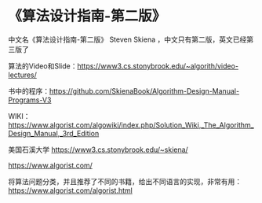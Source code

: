 # 《算法设计指南-第二版》

中文名《算法设计指南-第二版》 Steven Skiena ，中文只有第二版，英文已经第三版了

算法的Video和Slide：https://www3.cs.stonybrook.edu/~algorith/video-lectures/

书中的程序：https://github.com/SkienaBook/Algorithm-Design-Manual-Programs-V3

WIKI：https://www.algorist.com/algowiki/index.php/Solution_Wiki,_The_Algorithm_Design_Manual,_3rd_Edition

美国石溪大学
https://www3.cs.stonybrook.edu/~skiena/

https://www.algorist.com/

将算法问题分类，并且推荐了不同的书籍，给出不同语言的实现，非常有用：https://www.algorist.com/algorist.html